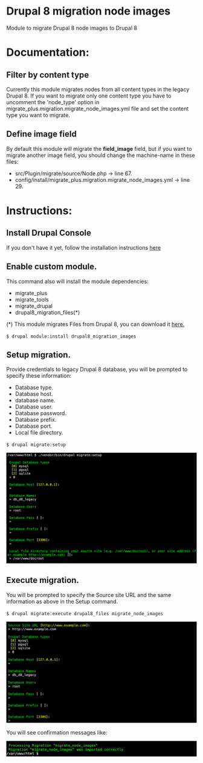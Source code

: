 # Drupal 8 migration node images

Module to migrate Drupal 8 node images to Drupal 8

# Documentation:

## Filter by content type

Currently this module migrates nodes from all content types in the legacy Drupal 8.
If you want to migrate only one content type you have to uncomment the 'node_type' option 
in migrate_plus.migration.migrate_node_images.yml file and set the content type you want to migrate.

## Define image field

By default this module will migrate the **field_image** field, but if you want to migrate another
image field, you should change the machine-name in these files:

- src/Plugin/migrate/source/Node.php -> line 67.
- config/install/migrate_plus.migration.migrate_node_images.yml -> line 29.


# Instructions:

## Install Drupal Console
If you don't have it yet, follow the installation instructions [here](https://docs.drupalconsole.com/en/getting/project.html)

## Enable custom module.

This command also will install the module dependencies:

  - migrate_plus
  - migrate_tools
  - migrate_drupal
  - drupal8_migration_files(*)

(*) This module migrates Files from Drupal 8, you can download it [here.](https://github.com/weknowinc/drupal8_migration_files)

`$ drupal module:install drupal8_migration_images`

## Setup migration.

Provide credentials to legacy Drupal 8 database, you will be prompted to specify these information:

 - Database type.
 - Database host.
 - database name.
 - Database user.
 - Database password.
 - Database prefix.
 - Database port.
 - Local file directory.

`$ drupal migrate:setup`

![alt text][setup]

[setup]: ./images/drupal-migrate-setup.png "Drupal Console migrate setup prompt"


## Execute migration.

You will be prompted to specify the Source site URL and the same information as above in the Setup command.

`$ drupal migrate:execute drupal8_files migrate_node_images`

![alt text][execute]

[execute]: ./images/drupal-migrate-execute.png "Drupal Console migrate execute prompt"

You will see confirmation messages like:

![alt text][result]

[result]: ./images/drupal-migrate-execute-result.png "Drupal Console migrate execute prompt"
